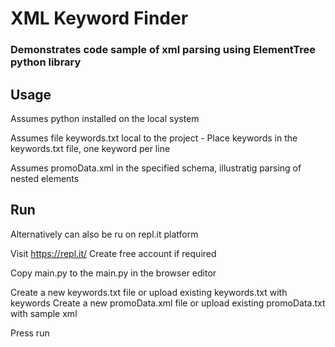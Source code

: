 # XML Keyword Finder

### Demonstrates code sample of xml parsing using ElementTree python library

## Usage
Assumes python installed on the local system

Assumes file keywords.txt local to the project
    - Place keywords in the keywords.txt file, one keyword per line

Assumes promoData.xml in the specified schema, illustratig parsing of nested elements 

## Run
Alternatively can also be ru on repl.it platform

Visit https://repl.it/
Create free account if required

Copy main.py to the main.py in the browser editor

Create a new keywords.txt file or upload existing keywords.txt with keywords
Create a new promoData.xml file or upload existing promoData.txt with sample xml

Press run